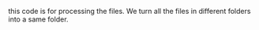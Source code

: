 this code is for processing the files. We turn all the files in different folders into a same folder.

